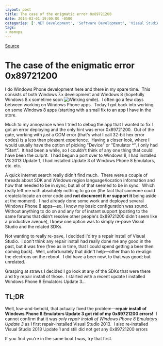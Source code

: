 ```yaml
---
layout: post
title: The case of the enigmatic error 0x89721200
date: 2014-02-01 19:00:00 -0500
categories: ['.NET Development', 'Software Development', 'Visaul Studio 2013', 'Windows Phone', 'Windows Phone 8.0']
tags:
- msmvps
---
```

[Source](http://pr-blog.azurewebsites.net/2014/02/02/the-case-of-the-enigmatic-error-0x89721200/ "Permalink to The case of the enigmatic error 0x89721200")

# The case of the enigmatic error 0x89721200

I do Windows Phone development here and there in my spare time.  This consists of both Windows 7.x development and Windows 8 (hopefully Windows 8.x sometime soon ![Winking smile][1]).  I often go a few days between working on Windows Phone apps.  Today I got back into working on some Windows 8 apps (starting with a small fix to an app I have in the store.

Much to my annoyance when I tried to debug the app that I wanted to fix I got an error deploying and the only hint was error 0x89721200.  Out of the gate, working with _just_ a COM error (that's what I call 32-bit hex error codes) is a less than pleasant experience.  Having a closer look, where I would usually have the option of picking "Device" or "Emulator *", I only had "Start".  It had been a while, so I couldn't think of any one thing that could have been the culprit.  I had begun a port over to Windows 8, I had installed VS 2013 Update 1, I had installed Update 3 of Windows Phone 8 Emulators, etc. etc.

A quick internet search really didn't find much.  There were a couple of threads about SDK and Windows region language/location information and how that needed to be in sync; but all of that seemed to be in sync.  Which really left me with absolutely nothing to go on (the fact that someone could create/allocate an error code and **not document it or support it** being aside at the moment).  I had already done some work and deployed several Windows Phone 8 apps—so, I know my basic configuration was sound.  Without anything to do on and any for of instant support (posting to the same forums that didn't resolve other people's 0x89721200 didn't seem like a productive avenue), I knew one option was to simply re-pave Visual Studio and the related SDKs.

Not wanting to really re-pave, I decided I'd try a repair install of Visual Studio.  I don't think any repair install had really done me any good in the past, but it was free (free as in time, that I could spend getting a beer then coming back).  Well, unfortunately that didn't help—other than to re-align the electrons on the reboot.  I did have a beer now, to that was good; but unrelated.

Grasping at straws I decided I go look at any of the SDKs that were there and try repair install of those.  I started with a recent update I installed Windows Phone 8 Emulators Update 3…

## TL;DR

Well, low-and-behold, that actually fixed the problem—**repair install of Windows Phone 8 Emulators Update 3 got rid of my 0x89721200 errors!**  I cannot confirm that it was _only repair install of Windows Phone 8 Emulators Update 3_ as I first repair-installed Visual Studio 2013.  I also re-installed Visual Studio 2013 Update 1 and still did not get any 0x89721200 errors

If you find you're in the same boat I was, try that first.

[1]: http://pr-blog.azurewebsites.net/wp-content/uploads/2014/02/wlEmoticon-winkingsmile.png

